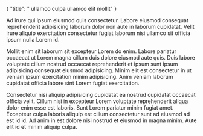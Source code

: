 {
  "title": " ullamco culpa ullamco elit mollit"
}

Ad irure qui ipsum eiusmod quis consectetur. Labore eiusmod consequat reprehenderit adipisicing laborum dolor non aute in laborum cupidatat. Velit irure aliquip exercitation consectetur fugiat laborum nisi ullamco sit officia ipsum nulla Lorem id.

Mollit enim sit laborum sit excepteur Lorem do enim. Labore pariatur occaecat ut Lorem magna cillum duis dolore eiusmod aute quis. Duis labore voluptate cillum nostrud occaecat reprehenderit et ipsum sunt ipsum adipisicing consequat eiusmod adipisicing. Minim elit est consectetur in ut veniam ipsum exercitation minim adipisicing. Anim veniam laborum cupidatat officia labore sint Lorem fugiat exercitation.

Consectetur nisi aliquip adipisicing cupidatat ea nostrud cupidatat occaecat officia velit. Cillum nisi in excepteur Lorem voluptate reprehenderit aliqua dolor enim esse est laboris. Sunt Lorem pariatur minim fugiat amet. Excepteur culpa laboris aliquip est cillum consectetur sunt ad eiusmod ad est id id. Ad anim in est dolore nisi nostrud et eiusmod in magna minim. Aute elit id et minim aliquip culpa.